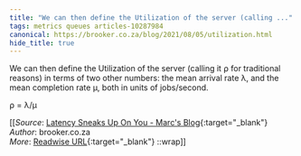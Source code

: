 ```yaml
---
title: "We can then define the Utilization of the server (calling ..."
tags: metrics queues articles-10287984
canonical: https://brooker.co.za/blog/2021/08/05/utilization.html
hide_title: true
---
```


We can then define the Utilization of the server (calling it ⍴ for traditional reasons) in terms of two other numbers: the mean arrival rate λ, and the mean completion rate μ, both in units of jobs/second.

⍴ = λ/μ


[[_Source_: [Latency Sneaks Up On You - Marc's Blog](https://brooker.co.za/blog/2021/08/05/utilization.html){:target="_blank"}<br>
_Author_: brooker.co.za<br>
_More_: [Readwise URL](https://readwise.io/open/209743438){:target="_blank"}
::wrap]]